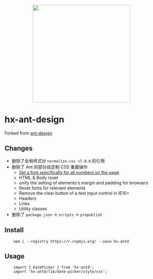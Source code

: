 <p align="center">
  <a href="http://ant.design">
    <img width="320" src="https://t.alipayobjects.com/images/rmsweb/T1B9hfXcdvXXXXXXXX.svg">
  </a>
</p>

hx-ant-design
===

Forked from [ant-design](https://github.com/ant-design/ant-design)

## Changes

* 删除了全局样式对 `normalize.css v7.0.0` 的引用
* 删除了 Ant 的部分自定制 CSS 重置操作
    * [Set a font specifically for all numbers on the page](http://stackoverflow.com/a/13611748/3040605)
    * HTML & Body reset
    * unify the setting of elements's margin and padding for browsers
    * Reset fonts for relevant elements
    * Remove the clear button of a text input control in IE10+
    * Headers
    * Links
    * Utility classes
* 删除了 `package.json` -> `scripts` -> `prepublish`

## Install

        npm i --registry https://r.cnpmjs.org/ --save hx-antd

## Usage

        import { DatePicker } from 'hx-antd';
        import 'hx-antd/lib/date-picker/style/css';
